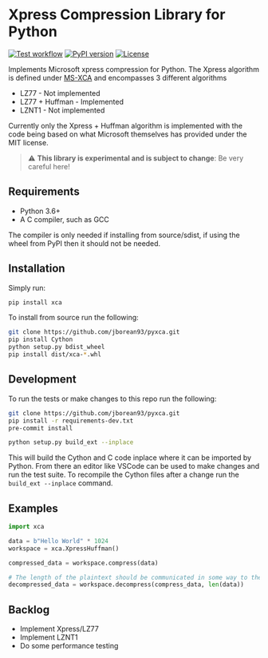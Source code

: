 # Xpress Compression Library for Python

[![Test workflow](https://github.com/jborean93/pyxca/actions/workflows/ci.yml/badge.svg)](https://github.com/jborean93/pyxca/actions/workflows/ci.yml)
[![PyPI version](https://badge.fury.io/py/pyxca.svg)](https://badge.fury.io/py/pyxca)
[![License](https://img.shields.io/badge/license-MIT-blue.svg)](https://github.com/jborean93/pyxca/blob/main/LICENSE)

Implements Microsoft xpress compression for Python.
The Xpress algorithm is defined under [MS-XCA](https://docs.microsoft.com/en-us/openspecs/windows_protocols/ms-xca/a8b7cb0a-92a6-4187-a23b-5e14273b96f8) and encompasses 3 different algorithms

* LZ77 - Not implemented
* LZ77 + Huffman - Implemented
* LZNT1 - Not implemented

Currently only the Xpress + Huffman algorithm is implemented with the code being based on what Microsoft themselves has provided under the MIT license.

> :warning: **This library is experimental and is subject to change**: Be very careful here!

## Requirements

* Python 3.6+
* A C compiler, such as GCC

The compiler is only needed if installing from source/sdist, if using the wheel from PyPI then it should not be needed.

## Installation

Simply run:

```bash
pip install xca
```

To install from source run the following:

```bash
git clone https://github.com/jborean93/pyxca.git
pip install Cython
python setup.py bdist_wheel
pip install dist/xca-*.whl
```

## Development

To run the tests or make changes to this repo run the following:

```bash
git clone https://github.com/jborean93/pyxca.git
pip install -r requirements-dev.txt
pre-commit install

python setup.py build_ext --inplace
```

This will build the Cython and C code inplace where it can be imported by Python.
From there an editor like VSCode can be used to make changes and run the test suite.
To recompile the Cython files after a change run the `build_ext --inplace` command.

## Examples



```python
import xca

data = b"Hello World" * 1024
workspace = xca.XpressHuffman()

compressed_data = workspace.compress(data)

# The length of the plaintext should be communicated in some way to the decompressor
decompressed_data = workspace.decompress(compress_data, len(data))
```

## Backlog

* Implement Xpress/LZ77
* Implement LZNT1
* Do some performance testing
